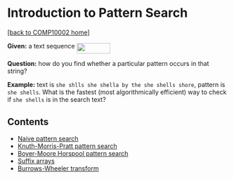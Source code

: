 # Introduction to Pattern Search

[[back to COMP10002 home]](../README.md)

**Given:** a text sequence <img src="svgs/0a007ca4b91550a6017b7c79204efae8.svg?invert_in_darkmode" align=middle width=76.55069399999998pt height=24.65753399999998pt/>

**Question:** how do you find whether a particular pattern occurs in that string?

**Example:** text is  `she shlls she shella by the she shells shore`, pattern is `she shells`. What is the fastest (most algorithmically efficient) way to check if `she shells` is in the search text?

## Contents

- [Naive pattern search](./naive-search.md)
- [Knuth-Morris-Pratt pattern search](./kmp.md)
- [Boyer-Moore Horspool pattern search](./bmh.md)
- [Suffix arrays](./suffix-arrays.md)
- [Burrows-Wheeler transform](./bwt.md)


